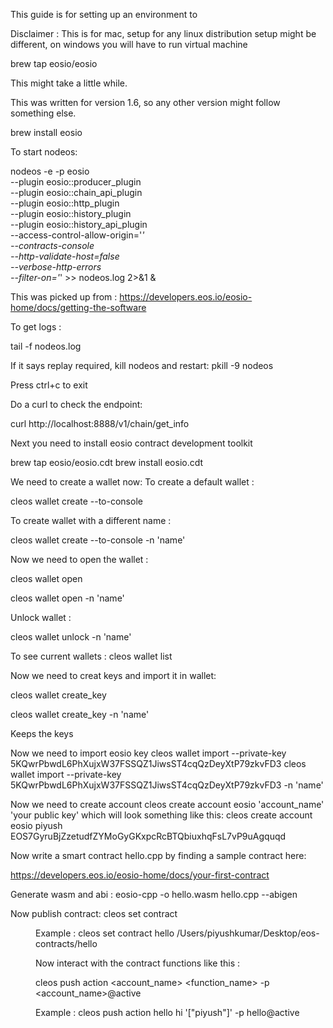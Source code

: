 This guide is for setting up an environment to 

Disclaimer :
This is for mac, setup for any linux distribution setup might be different, on windows you will have to run virtual machine

brew tap eosio/eosio

This might take a little while.

This was written for version 1.6, so any other version might follow something else. 

brew install eosio

To start nodeos:

nodeos -e -p eosio \
--plugin eosio::producer_plugin \
--plugin eosio::chain_api_plugin \
--plugin eosio::http_plugin \
--plugin eosio::history_plugin \
--plugin eosio::history_api_plugin \
--access-control-allow-origin='*' \
--contracts-console \
--http-validate-host=false \
--verbose-http-errors \
--filter-on='*' >> nodeos.log 2>&1 &

This was picked up from : https://developers.eos.io/eosio-home/docs/getting-the-software

To get logs :

tail -f nodeos.log

If it says replay required, kill nodeos and restart:
pkill -9 nodeos

Press ctrl+c to exit

Do a curl to check the endpoint:

curl http://localhost:8888/v1/chain/get_info

Next you need to install eosio contract development toolkit

brew tap eosio/eosio.cdt
brew install eosio.cdt

We need to create a wallet now:
To create a default wallet : 

cleos wallet create --to-console

To create wallet with a different name :

cleos wallet create --to-console -n 'name'

Now we need to open the wallet :

cleos wallet open

cleos wallet open -n 'name'

Unlock wallet : 

cleos wallet unlock -n 'name'

To see current wallets :
cleos wallet list

Now we need to creat keys and import it in wallet:

cleos wallet create_key

cleos wallet create_key -n 'name'

Keeps the keys

Now we need to import eosio key
cleos wallet import --private-key 5KQwrPbwdL6PhXujxW37FSSQZ1JiwsST4cqQzDeyXtP79zkvFD3
cleos wallet import --private-key 5KQwrPbwdL6PhXujxW37FSSQZ1JiwsST4cqQzDeyXtP79zkvFD3 -n 'name'

Now we need to create account
cleos create account eosio 'account_name' 'your public key'
which will look something like this:
cleos create account eosio piyush EOS7GyruBjZzetudfZYMoGyGKxpcRcBTQbiuxhqFsL7vP9uAgquqd



Now write a smart contract hello.cpp by finding a sample contract here:

https://developers.eos.io/eosio-home/docs/your-first-contract

Generate wasm and abi :
eosio-cpp -o hello.wasm hello.cpp --abigen

Now publish contract:
cleos set contract <dir> <absolue path>

Example :
cleos set contract hello /Users/piyushkumar/Desktop/eos-contracts/hello

Now interact with the contract functions like this :

cleos push action <account_name> <function_name> -p <account_name>@active

Example : cleos push action hello hi '["piyush"]' -p hello@active




